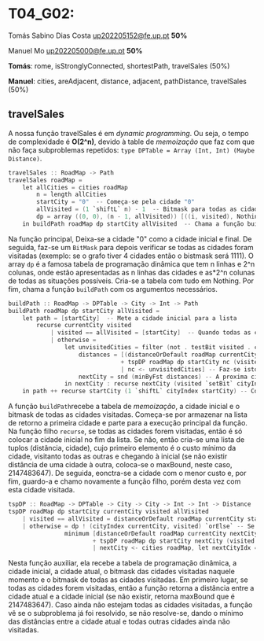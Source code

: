 
# T04_G02:
Tomás Sabino Dias Costa up202205152@fe.up.pt  **50%**

Manuel Mo up202205000@fe.up.pt  **50%**

**Tomás**: rome, isStronglyConnected, shortestPath, travelSales (50%)

**Manuel**: cities, areAdjacent, distance, adjacent, pathDistance, travelSales (50%)


## travelSales
A nossa função travelSales é em *dynamic programming*. Ou seja, o tempo de complexidade é **O(2^n)**, devido à table de *memoização* que faz com que não faça subproblemas repetidos: `type DPTable = Array (Int, Int) (Maybe Distance)`.
```c
travelSales :: RoadMap -> Path
travelSales roadMap =
    let allCities = cities roadMap
        n = length allCities
        startCity = "0"  -- Começa-se pela cidade "0" 
        allVisited = (1 `shiftL` n) - 1  -- Bitmask para todas as cidades visitadas (11111101)
        dp = array ((0, 0), (n - 1, allVisited)) [((i, visited), Nothing) | i <- [0..n-1], visited <- [0..allVisited]] -- Dynamic Programming table para guardar as menores distâncias
    in buildPath roadMap dp startCity allVisited  -- Chama a função buildPath para construir o caminho para o TSP
```
Na função principal, Deixa-se a cidade "0" como a cidade inicial e final. De seguida, faz-se um `BitMask` para depois verificar se todas as cidades foram visitadas (exemplo: se o grafo tiver 4 cidades então o bistmask será 1111). O array `dp` é a famosa tabela de programação dinâmica que tem n linhas e 2^n colunas, onde estão apresentadas as n linhas das cidades e as*2^n colunas de todas as situações possíveis. Cria-se a tabela com tudo em Nothing. Por fim, chama a função `buildPath` com os argumentos necessários.
```c
buildPath :: RoadMap -> DPTable -> City -> Int -> Path
buildPath roadMap dp startCity allVisited =
    let path = [startCity]  -- Mete a cidade inicial para a lista
        recurse currentCity visited
            | visited == allVisited = [startCity]  -- Quando todas as cidades foram visitadas, retorna à cidade inicial
            | otherwise =
                let unvisitedCities = filter (not . testBit visited . cityIndex) (cities roadMap) -- Seleciona as cidades ainda não visitadas
                    distances = [(distanceOrDefault roadMap currentCity nc 2147483647 -- distância da cidade atual para outra, senão existir então é INT_MAX
                                + tspDP roadMap dp startCity nc (visited `setBit` cityIndex nc) allVisited, nc) -- Soma-se com o resultado a função tspDP e fica (distância, nc)
                                | nc <- unvisitedCities] -- Faz-se isto para todas as cidades não visitadas
                    nextCity = snd (minByFst distances) -- A proxima cidade será então a cidade o menor custo
                in nextCity : recurse nextCity (visited `setBit` cityIndex nextCity) -- Chama.se recursivamente até todas as cidades estarem visitadas e vai adicionando-as à lista
    in path ++ recurse startCity (1 `shiftL` cityIndex startCity) -- Começa por chamar a funçao recurse com input da primeira cidade e com a primeira cidade visitada (ex.: 0001)
```
A função `buildPath`recebe a tabela de *memoização*, a cidade inicial e o bitmask de todas as cidades visitadas. Começa-se por armazenar na lista de retorno a primeira cidade e parte para a execução principal da função. Na função filho `recurse`, se todas as cidades forem visitadas, então é só colocar a cidade inicial no fim da lista. Se não, então cria-se uma lista de tuplos (distância, cidade), cujo primeiro elemento é o custo mínimo da cidade, visitanto todas as outras e chegando à inicial (se não existir distância de uma cidade à outra, coloca-se o maxBound, neste caso, 2147483647). De seguida, eonctra-se a cidade com o menor custo e, por fim, guardo-a e chamo novamente a função filho, porém desta vez com esta cidade visitada.
```c
tspDP :: RoadMap -> DPTable -> City -> City -> Int -> Int -> Distance
tspDP roadMap dp startCity currentCity visited allVisited
    | visited == allVisited = distanceOrDefault roadMap currentCity startCity 2147483647  -- Se tiver visitado tudo, retorna para o inicial
    | otherwise = dp ! (cityIndex currentCity, visited) `orElse` -- Se ainda não estiver no DPTable então resolve-se o subproblema recursivamente para encontrar a menor distância
                minimum [distanceOrDefault roadMap currentCity nextCity 2147483647 -- Distância da cidade atual para a próxima, se não exsitir fica o INT_MAX
                        + tspDP roadMap dp startCity nextCity (visited `setBit` nextCityIdx) allVisited -- Soma-se a menor distância da proxima cidade para a primeira cidade com a próxima cidade visitada
                        | nextCity <- cities roadMap, let nextCityIdx = cityIndex nextCity, not (testBit visited nextCityIdx)] -- Faz se isto para todas as cidades ainda não visitadas
```
Nesta função auxiliar, ela recebe a tabela de programação dinâmica, a cidade inicial, a cidade atual, o bitmask das cidades visitadas naquele momento e o bitmask de todas as cidades visitadas. Em primeiro lugar, se todas as cidades forem visitadas, então a função retorna a distância entre a cidade atual e a cidade inicial (se não existir, retorna maxBound que é 2147483647). Caso ainda não estejam todas as cidades visitadas, a função vê se o subproblema já foi resolvido, se não resolve-se, dando o mínimo das distâncias entre a cidade atual e todas outras cidades ainda não visitadas.
